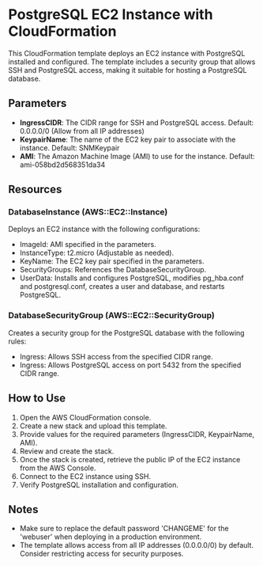# PostgreSQL EC2 Instance with CloudFormation

This CloudFormation template deploys an EC2 instance with PostgreSQL installed and configured. The template includes a security group that allows SSH and PostgreSQL access, making it suitable for hosting a PostgreSQL database.

## Parameters

- **IngressCIDR**: The CIDR range for SSH and PostgreSQL access. Default: 0.0.0.0/0 (Allow from all IP addresses)
- **KeypairName**: The name of the EC2 key pair to associate with the instance. Default: SNMKeypair
- **AMI**: The Amazon Machine Image (AMI) to use for the instance. Default: ami-058bd2d568351da34

## Resources

### DatabaseInstance (AWS::EC2::Instance)

Deploys an EC2 instance with the following configurations:

- ImageId: AMI specified in the parameters.
- InstanceType: t2.micro (Adjustable as needed).
- KeyName: The EC2 key pair specified in the parameters.
- SecurityGroups: References the DatabaseSecurityGroup.
- UserData: Installs and configures PostgreSQL, modifies pg_hba.conf and postgresql.conf, creates a user and database, and restarts PostgreSQL.

### DatabaseSecurityGroup (AWS::EC2::SecurityGroup)

Creates a security group for the PostgreSQL database with the following rules:

- Ingress: Allows SSH access from the specified CIDR range.
- Ingress: Allows PostgreSQL access on port 5432 from the specified CIDR range.

## How to Use

1. Open the AWS CloudFormation console.
2. Create a new stack and upload this template.
3. Provide values for the required parameters (IngressCIDR, KeypairName, AMI).
4. Review and create the stack.
5. Once the stack is created, retrieve the public IP of the EC2 instance from the AWS Console.
6. Connect to the EC2 instance using SSH.
7. Verify PostgreSQL installation and configuration.

## Notes

- Make sure to replace the default password 'CHANGEME' for the 'webuser' when deploying in a production environment.
- The template allows access from all IP addresses (0.0.0.0/0) by default. Consider restricting access for security purposes.
